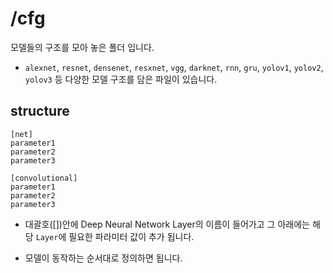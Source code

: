 # /cfg

모델들의 구조를 모아 놓은 폴더 입니다.

- `alexnet`, `resnet`, `densenet`, `resxnet`, `vgg`, `darknet`, `rnn`, `gru`, `yolov1`, `yolov2`, `yolov3` 등 다양한 모델 구조를 담은 파일이 있습니다.

## structure

```
[net]
parameter1
parameter2
parameter3

[convolutional]
parameter1
parameter2
parameter3
```

- 대괄호([])안에 Deep Neural Network Layer의 이름이 들어가고 그 아래에는 해당 `Layer`에 필요한 파라미터 값이 추가 됩니다.

- 모델이 동작하는 순서대로 정의하면 됩니다.
